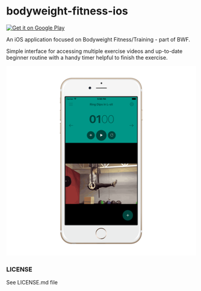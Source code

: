 # bodyweight-fitness-ios

<a href="https://play.google.com/store/apps/details?id=io.mazur.fit.pro">
  <img alt="Get it on Google Play"
       src="https://developer.android.com/images/brand/en_generic_rgb_wo_45.png" />
</a>

An iOS application focused on Bodyweight Fitness/Training - part of BWF.

Simple interface for accessing multiple exercise videos and up-to-date beginner routine with a handy timer helpful to finish the exercise.

<p align="center">
  <img src="/screenshots/iPhone.png?raw=true" alt="iPhone 6S Screenshot" width="625"/>
</p>

### LICENSE

See LICENSE.md file
